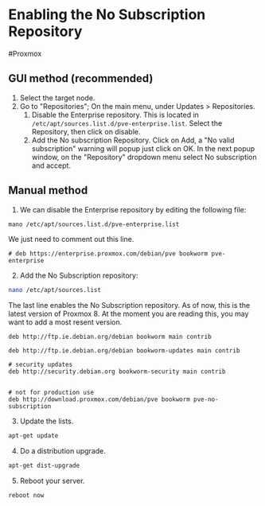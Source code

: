 # Enabling the No Subscription Repository
#Proxmox 

## GUI method (recommended)
1. Select the target node.
2. Go to "Repositories"; On the main menu, under Updates > Repositories.
	1. Disable the Enterprise repository. This is located in `/etc/apt/sources.list.d/pve-enterprise.list`. Select the Repository, then click on disable.
	2. Add the No subscription Repository. Click on Add, a "No valid subscription" warning will popup just click on OK. In the next popup window, on the "Repository" dropdown menu select No subscription and accept.

## Manual method
1. We can disable the Enterprise repository by editing the following file:
```bash
mano /etc/apt/sources.list.d/pve-enterprise.list
```

We just need to comment out this line.
```
# deb https://enterprise.proxmox.com/debian/pve bookworm pve-enterprise
```

2. Add the No Subscription repository:
```bash
nano /etc/apt/sources.list
```

The last line enables the No Subscription repository. As of now, this is the latest version of Proxmox 8. At the moment you are reading this, you may want to add a most resent version.
```
deb http://ftp.ie.debian.org/debian bookworm main contrib

deb http://ftp.ie.debian.org/debian bookworm-updates main contrib

# security updates
deb http://security.debian.org bookworm-security main contrib


# not for production use
deb http://download.proxmox.com/debian/pve bookworm pve-no-subscription
```

3. Update the lists.
```bash
apt-get update
```

4. Do a distribution upgrade.
```bash
apt-get dist-upgrade
```

5. Reboot your server.
```
reboot now